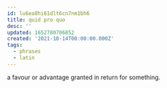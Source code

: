 ```yaml
---
id: lu6ea8hi61dlt6cn7nm1bh6
title: quid pro quo
desc: ''
updated: 1652780706852
created: '2021-10-14T00:00:00.000Z'
tags:
  - phrases
  - latin
---
```


a favour or advantage granted in return for something.
